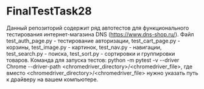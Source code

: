 # FinalTestTask28

Данный репозиторий содержит ряд автотестов для функционального тестирования интернет-магазина DNS (https://www.dns-shop.ru/). Файл test_auth_page.py - тестирование авторизации, test_cart_page.py - корзины, test_image.py - картинок, test_nav.py - навигации, test_search.py - поиска, test_sort.py - сортировки и группировки товаров. Команда для запуска тестов: python -m pytest -v --driver Chrome --driver-path <chromedriver_directory>/<chromedriver_file>, где вместо <chromedriver_directory>/<chromedriver_file> нужно указать путь к драйверу на вашем компьютере. 
